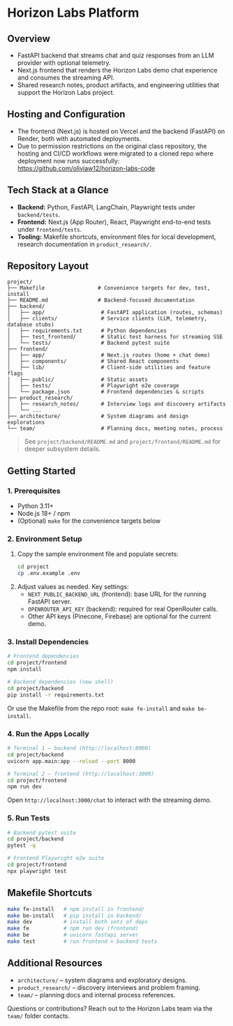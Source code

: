 # Horizon Labs Platform

## Overview
- FastAPI backend that streams chat and quiz responses from an LLM provider with optional telemetry.
- Next.js frontend that renders the Horizon Labs demo chat experience and consumes the streaming API.
- Shared research notes, product artifacts, and engineering utilities that support the Horizon Labs project.

## Hosting and Configuration
- The frontend (Next.js) is hosted on Vercel and the backend (FastAPI) on Render, both with automated deployments.
- Due to permission restrictions on the original class repository, the hosting and CI/CD workflows were migrated to a cloned repo where deployment now runs successfully:
  https://github.com/oliviaw12/horizon-labs-code
  
## Tech Stack at a Glance
- **Backend:** Python, FastAPI, LangChain, Playwright tests under `backend/tests`.
- **Frontend:** Next.js (App Router), React, Playwright end-to-end tests under `frontend/tests`.
- **Tooling:** Makefile shortcuts, environment files for local development, research documentation in `product_research/`.

## Repository Layout
```text
project/
├── Makefile                 # Convenience targets for dev, test, install
├── README.md                # Backend-focused documentation
├── backend/
│   ├── app/                  # FastAPI application (routes, schemas)
│   ├── clients/              # Service clients (LLM, telemetry, database stubs)
│   ├── requirements.txt      # Python dependencies
│   ├── test_frontend/        # Static test harness for streaming SSE
│   └── tests/                # Backend pytest suite
├── frontend/
│   ├── app/                  # Next.js routes (home + chat demo)
│   ├── components/           # Shared React components
│   ├── lib/                  # Client-side utilities and feature flags
│   ├── public/               # Static assets
│   ├── tests/                # Playwright e2e coverage
│   └── package.json          # Frontend dependencies & scripts
├── product_research/
│   ├── research_notes/       # Interview logs and discovery artifacts
│   └── ...
├── architecture/             # System diagrams and design explorations
└── team/                     # Planning docs, meeting notes, process
```

> See `project/backend/README.md` and `project/frontend/README.md` for deeper subsystem details.

## Getting Started

### 1. Prerequisites
- Python 3.11+
- Node.js 18+ / npm
- (Optional) `make` for the convenience targets below

### 2. Environment Setup
1. Copy the sample environment file and populate secrets:
   ```bash
   cd project
   cp .env.example .env
   ```
2. Adjust values as needed. Key settings:
   - `NEXT_PUBLIC_BACKEND_URL` (frontend): base URL for the running FastAPI server.
   - `OPENROUTER_API_KEY` (backend): required for real OpenRouter calls.
   - Other API keys (Pinecone, Firebase) are optional for the current demo.

### 3. Install Dependencies
```bash
# Frontend dependencies
cd project/frontend
npm install

# Backend dependencies (new shell)
cd project/backend
pip install -r requirements.txt
```
Or use the Makefile from the repo root: `make fe-install` and `make be-install`.

### 4. Run the Apps Locally
```bash
# Terminal 1 – backend (http://localhost:8000)
cd project/backend
uvicorn app.main:app --reload --port 8000

# Terminal 2 – frontend (http://localhost:3000)
cd project/frontend
npm run dev
```

Open `http://localhost:3000/chat` to interact with the streaming demo.

### 5. Run Tests
```bash
# Backend pytest suite
cd project/backend
pytest -q

# Frontend Playwright e2e suite
cd project/frontend
npx playwright test
```

## Makefile Shortcuts
```bash
make fe-install   # npm install in frontend/
make be-install   # pip install in backend/
make dev          # install both sets of deps
make fe           # npm run dev (frontend)
make be           # uvicorn fastapi server
make test         # run frontend + backend tests
```

## Additional Resources
- `architecture/` – system diagrams and exploratory designs.
- `product_research/` – discovery interviews and problem framing.
- `team/` – planning docs and internal process references.

Questions or contributions? Reach out to the Horizon Labs team via the `team/` folder contacts.
